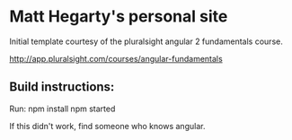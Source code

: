 Matt Hegarty's personal site
========================
Initial template courtesy of the pluralsight angular 2 fundamentals course.

http://app.pluralsight.com/courses/angular-fundamentals




Build instructions:
---------------

Run:
npm install
npm started

If this didn't work, find someone who knows angular.